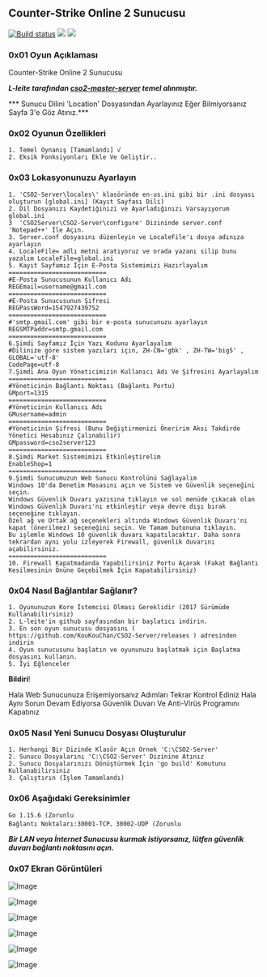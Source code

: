 ## Counter-Strike Online 2 Sunucusu 

[![Build status](https://ci.appveyor.com/api/projects/status/a4pj1il9li5s08k5?svg=true)](https://ci.appveyor.com/project/KouKouChan/cso2-server)
[![](https://img.shields.io/badge/license-MIT-green)](./LICENSE)
[![](https://img.shields.io/badge/version-v0.5.0-blue)](https://github.com/KouKouChan/CSO2-Server/releases)

### 0x01 Oyun Açıklaması

Counter-Strike Online 2 Sunucusu

***L-leite tarafından [cso2-master-server](https://github.com/L-Leite/cso2-master-server) temel alınmıştır.***

*** Sunucu Dilini 'Location' Dosyasından Ayarlayınız Eğer Bilmiyorsanız Sayfa 3'e Göz Atınız.***

### 0x02 Oyunun Özellikleri

    1. Temel Oynanış [Tamamlandı] √
    2. Eksik Fonksiyonları Ekle Ve Geliştir..

### 0x03 Lokasyonunuzu Ayarlayın

```
1. 'CSO2-Server\locales\' klasöründe en-us.ini gibi bir .ini dosyası oluşturun [global.ini] (Kayıt Sayfası Dili)
2. Dil Dosyanızı Kaydetiğinizi ve Ayarladığınızı Varsayıyorum global.ini
3  'CSO2Server\CSO2-Server\configure' Dizininde server.conf 'Notepad++' İle Açın.
3. Server.conf dosyasını düzenleyin ve LocaleFile'ı dosya adınıza ayarlayın
4. LocaleFile= adlı metni aratıyoruz ve orada yazanı silip bunu yazalım LocaleFile=global.ini
5. Kayıt Sayfamız İçin E-Posta Sistemimizi Hazırlayalım
===========================
#E-Posta Sunucusunun Kullanıcı Adı
REGEmail=username@gmail.com
===========================
#E-Posta Sunucusunun Şifresi
REGPassWord=1547927439752
===========================
#'smtp.gmail.com' gibi bir e-posta sunucunuzu ayarlayın
REGSMTPaddr=smtp.gmail.com
===========================
6.Şimdi Sayfamız İçin Yazı Kodunu Ayarlayalım
#Dilinize göre sistem yazıları için, ZH-CN='gbk' , ZH-TW='big5' , GLOBAL='utf-8'
CodePage=utf-8
7.Şimdi Ana Oyun Yöneticimizin Kullanıcı Adı Ve Şifresini Ayarlayalım
===========================
#Yöneticinin Bağlantı Noktası (Bağlantı Portu)
GMport=1315
===========================
#Yöneticinin Kullanıcı Adı
GMusername=admin
===========================
#Yöneticinin Şifresi (Bunu Değiştirmenizi Öneririm Aksi Takdirde Yönetici Hesabınız Çalınabilir)
GMpassword=cso2server123
===========================
8.Şimdi Market Sistemimizi Etkinleştirelim
EnableShop=1
===========================
9.Şimdi Sunucumuzun Web Sunucu Kontrolünü Sağlayalım
Windows 10'da Denetim Masasını açın ve Sistem ve Güvenlik seçeneğini seçin.
Windows Güvenlik Duvarı yazısına tıklayın ve sol menüde çıkacak olan Windows Güvenlik Duvarı'nı etkinleştir veya devre dışı bırak seçeneğine tıklayın.
Özel ağ ve Ortak ağ seçenekleri altında Windows Güvenlik Duvarı'nı kapat (önerilmez) seçeneğini seçin. Ve Tamam butonuna tıklayın. 
Bu işlemle Windows 10 güvenlik duvarı kapatılacaktır. Daha sonra tekrardan aynı yolu izleyerek Firewall, güvenlik duvarını açabilirsiniz.
===========================
10. Firewall Kapatmadanda Yapabilirsiniz Portu Açarak (Fakat Bağlantı Kesilmesinin Önüne Geçebilmek İçin Kapatabilirsiniz)

```

### 0x04 Nasıl Bağlantılar Sağlanır?

    1. Oyununuzun Kore İstemcisi Olması Gereklidir (2017 Sürümüde Kullanabilirsiniz)
    2. L-leite'in github sayfasından bir başlatıcı indirin.
    3. En son oyun sunucusu dosyasını ( https://github.com/KouKouChan/CSO2-Server/releases ) adresinden indirin
    4. Oyun sunucusunu başlatın ve oyununuzu başlatmak için Başlatma dosyasını kullanın.
    5. İyi Eğlenceler

**Bildiri**!

Hala Web Sunucunuza Erişemiyorsanız Adımları Tekrar Kontrol Ediniz Hala Aynı Sorun Devam Ediyorsa Güvenlik Duvarı Ve Anti-Virüs Programını Kapatınız

### 0x05 Nasıl Yeni Sunucu Dosyası Oluşturulur

    1. Herhangi Bir Dizinde Klasör Açın Örnek 'C:\CSO2-Server'
    2. Sunucu Dosyalarını 'C:\CSO2-Server' Dizinine Atınız
    2. Sunucu Dosyalarınızı Dönüştürmek İçin 'go build' Komutunu Kullanabilirsiniz
    3. Çalıştırın (İşlem Tamamlandı)

### 0x06 Aşağıdaki Gereksinimler

    Go 1.15.6 (Zorunlu
    Bağlantı Noktaları:30001-TCP、30002-UDP (Zorunlu

***Bir LAN veya İnternet Sunucusu kurmak istiyorsanız, lütfen güvenlik duvarı bağlantı noktasını açın.***

### 0x07 Ekran Görüntüleri

![Image](https://i.hizliresim.com/fJgBch.png)

![Image](https://i.hizliresim.com/kVxUIG.png)

![Image](https://i.hizliresim.com/8DXgUk.png)

![Image](https://i.hizliresim.com/nSdDPk.png)

![Image](https://i.hizliresim.com/ysROOO.png)

![Image](https://i.hizliresim.com/JjJynK.png)
